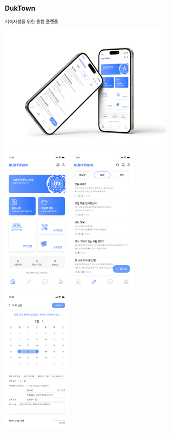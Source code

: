 ## DukTown
기숙사생을 위한 통합 플랫폼

<img src="mockup.png" style="width:600px;"/>
<div>
  <img src="page1.png" style="width:200px;"/>
  <img src="page2.png" style="width:200px;"/>
  <img src="page3.png" style="width:200px;"/>
</div>

